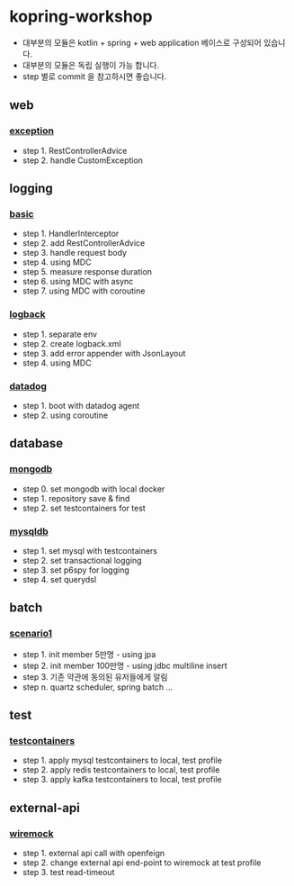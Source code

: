 # kopring-workshop

- 대부분의 모듈은 kotlin + spring + web application 베이스로 구성되어 있습니다.
- 대부분의 모듈은 독립 실행이 가능 합니다.
- step 별로 commit 을 참고하시면 좋습니다.

## web

### [exception](https://github.com/Hyune-s-lab/kopring-workshop/tree/main/web/exception)

- step 1. RestControllerAdvice
- step 2. handle CustomException

## logging

### [basic](https://github.com/Hyune-s-lab/kopring-workshop/tree/main/logging/basic)

- step 1. HandlerInterceptor
- step 2. add RestControllerAdvice
- step 3. handle request body
- step 4. using MDC
- step 5. measure response duration
- step 6. using MDC with async
- step 7. using MDC with coroutine

### [logback](https://github.com/Hyune-s-lab/kopring-workshop/tree/main/logging/logback)

- step 1. separate env
- step 2. create logback.xml
- step 3. add error appender with JsonLayout
- step 4. using MDC

### [datadog](https://github.com/Hyune-s-lab/kopring-workshop/tree/main/logging/datadog)

- step 1. boot with datadog agent
- step 2. using coroutine

## database

### [mongodb](https://github.com/Hyune-s-lab/kopring-workshop/tree/main/db/mongodb)

- step 0. set mongodb with local docker
- step 1. repository save & find
- step 2. set testcontainers for test

### [mysqldb](https://github.com/Hyune-s-lab/kopring-workshop/tree/main/db/mysqldb)

- step 1. set mysql with testcontainers
- step 2. set transactional logging
- step 3. set p6spy for logging
- step 4. set querydsl

## batch

### [scenario1](https://github.com/Hyune-s-lab/kopring-workshop/tree/main/batch/scenario1)

- step 1. init member 5만명 - using jpa
- step 2. init member 100만명 - using jdbc multiline insert
- step 3. 기존 약관에 동의된 유저들에게 알림
- step n. quartz scheduler, spring batch ...

## test

### [testcontainers](https://github.com/Hyune-s-lab/kopring-workshop/tree/main/test/testcontainers)

- step 1. apply mysql testcontainers to local, test profile
- step 2. apply redis testcontainers to local, test profile
- step 3. apply kafka testcontainers to local, test profile

## external-api

### [wiremock](https://github.com/Hyune-s-lab/kopring-workshop/tree/main/external-api/wiremock)

- step 1. external api call with openfeign
- step 2. change external api end-point to wiremock at test profile
- step 3. test read-timeout
